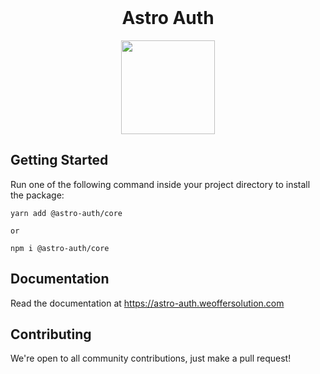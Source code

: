 <br/>

<h1 align="center">Astro Auth</h1>

<p align="center">
  <img height="150px" src="https://astro-auth.weoffersolution.com/astroauth/astroauth.png" />
</p>

## Getting Started

Run one of the following command inside your project directory to install the package:

```
yarn add @astro-auth/core

or

npm i @astro-auth/core
```

## Documentation

Read the documentation at <https://astro-auth.weoffersolution.com>

## Contributing

We're open to all community contributions, just make a pull request!
